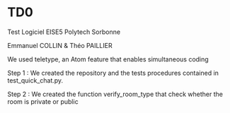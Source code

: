 # TD0
Test Logiciel EISE5 Polytech Sorbonne

Emmanuel COLLIN & Théo PAILLIER

We used teletype, an Atom feature that enables simultaneous coding

Step 1 : We created the repository and the tests procedures contained in
test_quick_chat.py.

Step 2 : We created the function verify_room_type that check whether the room is private or public
